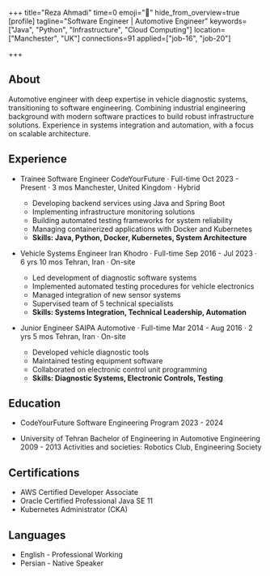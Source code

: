 +++
title="Reza Ahmadi"
time=0
emoji="👤"
hide_from_overview=true
[profile]
tagline="Software Engineer | Automotive Engineer"
keywords=["Java", "Python", "Infrastructure", "Cloud Computing"]
location=["Manchester", "UK"]
connections=91
applied=["job-16", "job-20"]
 
+++

## About

Automotive engineer with deep expertise in vehicle diagnostic systems, transitioning to software engineering. Combining industrial engineering background with modern software practices to build robust infrastructure solutions. Experience in systems integration and automation, with a focus on scalable architecture.

## Experience

- Trainee Software Engineer
  CodeYourFuture · Full-time
  Oct 2023 - Present · 3 mos
  Manchester, United Kingdom · Hybrid

  - Developing backend services using Java and Spring Boot
  - Implementing infrastructure monitoring solutions
  - Building automated testing frameworks for system reliability
  - Managing containerized applications with Docker and Kubernetes
  - **Skills: Java, Python, Docker, Kubernetes, System Architecture**

- Vehicle Systems Engineer
  Iran Khodro · Full-time
  Sep 2016 - Jul 2023 · 6 yrs 10 mos
  Tehran, Iran · On-site

  - Led development of diagnostic software systems
  - Implemented automated testing procedures for vehicle electronics
  - Managed integration of new sensor systems
  - Supervised team of 5 technical specialists
  - **Skills: Systems Integration, Technical Leadership, Automation**

- Junior Engineer
  SAIPA Automotive · Full-time
  Mar 2014 - Aug 2016 · 2 yrs 5 mos
  Tehran, Iran · On-site
  - Developed vehicle diagnostic tools
  - Maintained testing equipment software
  - Collaborated on electronic control unit programming
  - **Skills: Diagnostic Systems, Electronic Controls, Testing**

## Education

- CodeYourFuture
  Software Engineering Program
  2023 - 2024

- University of Tehran
  Bachelor of Engineering in Automotive Engineering
  2009 - 2013
  Activities and societies: Robotics Club, Engineering Society

## Certifications

- AWS Certified Developer Associate
- Oracle Certified Professional Java SE 11
- Kubernetes Administrator (CKA)

## Languages

- English - Professional Working
- Persian - Native Speaker

